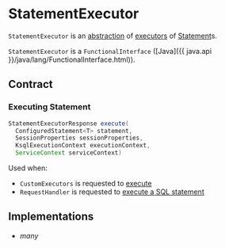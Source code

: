 # StatementExecutor

`StatementExecutor` is an [abstraction](#contract) of [executors](#implementations) of [Statement](../Statement.md)s.

`StatementExecutor` is a `FunctionalInterface` ([Java]({{ java.api }}/java/lang/FunctionalInterface.html)).

## Contract

### <span id="execute"> Executing Statement

```java
StatementExecutorResponse execute(
  ConfiguredStatement<T> statement,
  SessionProperties sessionProperties,
  KsqlExecutionContext executionContext,
  ServiceContext serviceContext)
```

Used when:

* `CustomExecutors` is requested to [execute](CustomExecutors.md#execute)
* `RequestHandler` is requested to [execute a SQL statement](RequestHandler.md#executeStatement)

## Implementations

* _many_
